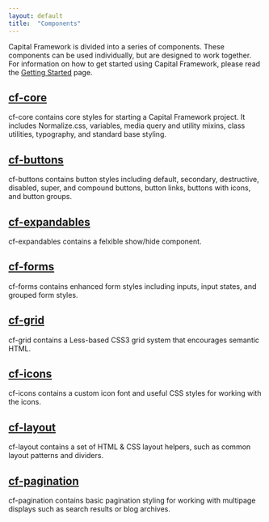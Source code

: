 ```yaml
---
layout: default
title:  "Components"
---
```


Capital Framework is divided into a series of components. These components can be used individually, but are designed to work together. For information on how to get started using Capital Framework, please read the [Getting Started](../getting-started/) page. 


## [cf-core](https://cfpb.github.io/cf-core/docs/)

cf-core contains core styles for starting a Capital Framework project. It includes Normalize.css, variables, media query and utility mixins, class utilities, typography, and standard base styling. 

## [cf-buttons](https://cfpb.github.io/cf-buttons/docs/)

cf-buttons contains button styles including default, secondary, destructive, disabled, super, and compound buttons, button links, buttons with icons, and button groups.

## [cf-expandables](https://cfpb.github.io/cf-expandables/docs/)

cf-expandables contains a felxible show/hide component. 

## [cf-forms](https://cfpb.github.io/cf-forms/docs/)

cf-forms contains enhanced form styles including inputs, input states, and grouped form styles.

## [cf-grid](https://cfpb.github.io/cf-grid/docs/)

cf-grid contains a Less-based CSS3 grid system that encourages semantic HTML. 

## [cf-icons](https://cfpb.github.io/cf-icons/docs/)

cf-icons contains a custom icon font and useful CSS styles for working with the icons.

## [cf-layout](https://cfpb.github.io/cf-layout/docs/)

cf-layout contains a set of HTML & CSS layout helpers, such as common layout patterns and dividers. 

## [cf-pagination](https://cfpb.github.io/cf-pagination/docs/)

cf-pagination contains basic pagination styling for working with multipage displays such as search results or blog archives.
